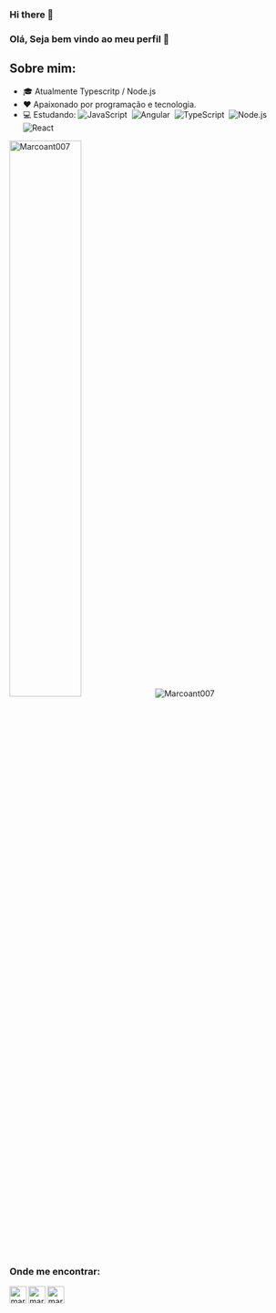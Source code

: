 ### Hi there 👋
### Olá, Seja bem vindo ao meu perfil 👋

## Sobre mim:
- 🎓 Atualmente Typescritp / Node.js
- ❤️ Apaixonado por programação e tecnologia.
- 💻 Estudando: 
  ![JavaScript](https://img.shields.io/badge/-JavaScript-FEAE32?style=flat&logoColor=fff&logo=javascript)&nbsp;
 ![Angular](https://img.shields.io/badge/-Angular-ff0000?style=flat&logoColor=fff&logo=angular)&nbsp;
  ![TypeScript](https://img.shields.io/badge/-TypeScript-007ACC?style=flat&logoColor=fff&logo=typescript)&nbsp;
  ![Node.js](https://img.shields.io/badge/-Node.js-006600?style=flat&logoColor=fff&logo=node.js)&nbsp;
  ![React](https://img.shields.io/badge/-React-993399?style=flat&logoColor=fff&logo=react)&nbsp;

<img  width="50%" src="https://github-readme-stats.vercel.app/api/top-langs/?username=Marcoant007&layout=compact&theme=dracula" alt="Marcoant007" />


<img src="https://github-readme-stats.vercel.app/api?username=Marcoant007&show_icons=true&theme=dracula" alt="Marcoant007"/> 


### Onde me encontrar:



[<img width="30px" height="30px" align="left" alt="marco | LinkedIn" width="22px" src="https://cdn.jsdelivr.net/npm/simple-icons@v3/icons/linkedin.svg" />][linkedin]
[<img width="30px" height="30px" align="left" alt="marco | Instagram" width="22px" src="https://cdn.jsdelivr.net/npm/simple-icons@v3/icons/instagram.svg" />][instagram]
[<img width="30px" height="30px" align="left" alt="marco | Email" width="22px" src="https://cdn.jsdelivr.net/npm/simple-icons@v3/icons/gmail.svg" />][gmail]



[instagram]: https://instagram.com/mrcx07
[linkedin]: https://linkedin.com/in/marco-antonnio-araujo-32987a185/
[gmail]: mailto:marcoantnovo@gmail.com
